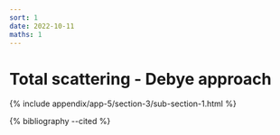 ```yaml
---
sort: 1
date: 2022-10-11
maths: 1
---
```


# Total scattering - Debye approach

{% include appendix/app-5/section-3/sub-section-1.html %}

{% bibliography --cited %}

